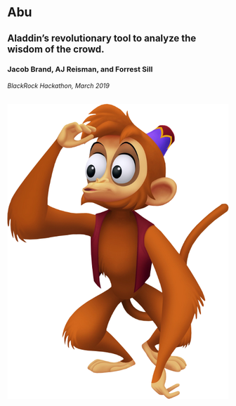 # Abu
## Aladdin’s  revolutionary tool to analyze the wisdom of the crowd.
### Jacob Brand, AJ Reisman, and Forrest Sill
###### BlackRock Hackathon, March 2019
![Abu](abu.png)
